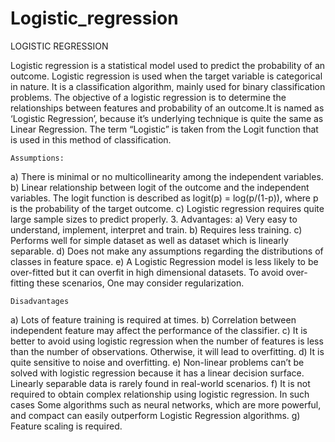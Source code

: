 # Logistic_regression
LOGISTIC REGRESSION

Logistic regression is a statistical model used to predict the probability of an outcome. Logistic regression is used when the target variable is categorical in nature. It is a classification algorithm, mainly used for binary classification problems. The objective of a logistic regression is to determine the relationships between features and probability of an outcome.It is named as ‘Logistic Regression’, because it’s underlying technique is quite the same as Linear Regression. The term “Logistic” is taken from the Logit function that is used in this method of classification.

	Assumptions:
a)	There is minimal or no multicollinearity among the independent variables.
b)	Linear relationship between logit of the outcome and the independent variables.  The logit function is described as logit(p) = log(p/(1-p)), where p is the probability of the target outcome.
c)	Logistic regression requires quite large sample sizes to predict properly.
3.	Advantages: 
a)	Very easy to understand, implement, interpret and train.
b)	Requires less training.
c)	Performs well for simple dataset as well as dataset which is linearly separable.
d)	Does not make any assumptions regarding the distributions of classes in feature space.
e)	 A Logistic Regression model is less likely to be over-fitted but it can overfit in high dimensional datasets. To avoid over-fitting these scenarios, One may consider regularization.

	Disadvantages
a)	Lots of feature training is required at times.
b)	Correlation between independent feature may affect the performance of the classifier.
c)	It is better to avoid using logistic regression when the number of features is less than the number of observations. Otherwise, it will lead to overfitting.
d)	It is quite sensitive to noise and overfitting.
e)	Non-linear problems can’t be solved with logistic regression because it has a linear decision surface. Linearly separable data is rarely found in real-world scenarios.
f)	It is not required to obtain complex relationship using logistic regression. In such cases Some algorithms such as neural networks, which are more powerful, and compact can easily outperform Logistic Regression algorithms.
g)	Feature scaling is required.


